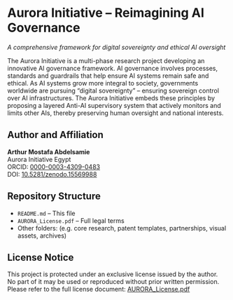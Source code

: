 # Aurora Initiative – Reimagining AI Governance  
*A comprehensive framework for digital sovereignty and ethical AI oversight*

The Aurora Initiative is a multi-phase research project developing an innovative AI governance framework. AI governance involves processes, standards and guardrails that help ensure AI systems remain safe and ethical. As AI systems grow more integral to society, governments worldwide are pursuing “digital sovereignty” – ensuring sovereign control over AI infrastructures. The Aurora Initiative embeds these principles by proposing a layered Anti-AI supervisory system that actively monitors and limits other AIs, thereby preserving human oversight and national interests.

## Author and Affiliation  
**Arthur Mostafa Abdelsamie**  
Aurora Initiative Egypt  
ORCID: [0000-0003-4309-0483](https://orcid.org/0000-0003-4309-0483)  
DOI: [10.5281/zenodo.15569988](https://doi.org/10.5281/zenodo.15569988)

## Repository Structure  
- `README.md` – This file  
- `AURORA_License.pdf` – Full legal terms  
- Other folders: (e.g. core research, patent templates, partnerships, visual assets, archives)

## License Notice  
This project is protected under an exclusive license issued by the author.  
No part of it may be used or reproduced without prior written permission.  
Please refer to the full license document: [AURORA_License.pdf](./AURORA_License.pdf)
